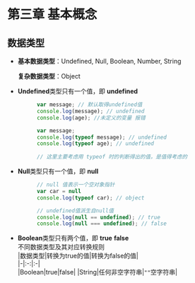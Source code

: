 # 第三章 基本概念  
## 数据类型
* **基本数据类型**：Undefined, Null, Boolean, Number, String  

	**复杂数据类型**：Object
* **Undefined**类型只有一个值，即 **undefined**  

  ``` javascript
		var message; // 默认取得undefined值
		console.log(message); // undefined
		console.log(age); //未定义的变量 报错
  ```


  ``` javascript  
		var message; 
		console.log(typeof message); // undefined  
		console.log(typeof age); // undefined  
	  
		// 这里主要考虑用 typeof 时的判断得出的值，是值得考虑的
  ```  

* **Null**类型只有一个值，即 **null**  
  
  ``` javascript  
  		// null 值表示一个空对象指针
  		var car = null
  		console.log(typeof car); // object
  ```
  
  ``` javascript
  		// undefined值派生自null值
  		console.log(null == undefined); // true
  		console.log(null === undefined); // false
  ```

* **Boolean**类型只有两个值，即 **true** **false**  
  不同数据类型及其对应转换规则  
  |数据类型|转换为true的值|转换为false的值|  
  |-|:-:|:-|  
  |Boolean|true|false|
  |String|任何非空字符串|`""`空字符串|
